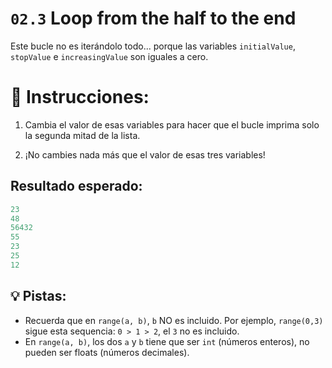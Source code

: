 
# `02.3` Loop from the half to the end

Este bucle no es iterándolo todo... porque las variables `initialValue`, `stopValue` e `increasingValue` son iguales a cero.

# 📝 Instrucciones:

1. Cambia el valor de esas variables para hacer que el bucle imprima solo la segunda mitad de la lista.

2. ¡No cambies nada más que el valor de esas tres variables!

## Resultado esperado:

```py
23
48
56432
55
23
25
12
```

## 💡 Pistas:

+ Recuerda que en `range(a, b)`, `b` NO es incluido. Por ejemplo, `range(0,3)` sigue esta sequencia: `0 > 1 > 2`, el `3` no es incluido.
+ En `range(a, b)`, los dos `a` y `b` tiene que ser `int` (números enteros), no pueden ser floats (números decimales).